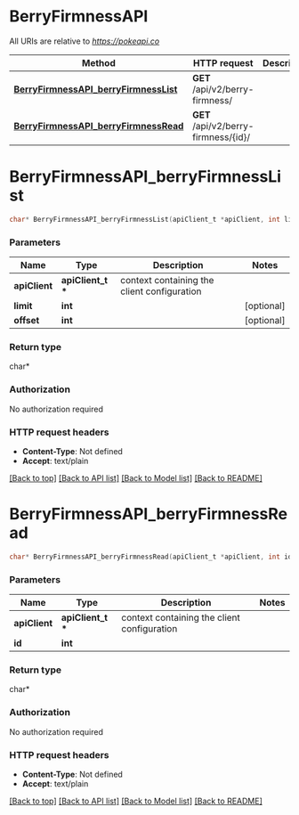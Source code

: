 # BerryFirmnessAPI

All URIs are relative to *https://pokeapi.co*

Method | HTTP request | Description
------------- | ------------- | -------------
[**BerryFirmnessAPI_berryFirmnessList**](BerryFirmnessAPI.md#BerryFirmnessAPI_berryFirmnessList) | **GET** /api/v2/berry-firmness/ | 
[**BerryFirmnessAPI_berryFirmnessRead**](BerryFirmnessAPI.md#BerryFirmnessAPI_berryFirmnessRead) | **GET** /api/v2/berry-firmness/{id}/ | 


# **BerryFirmnessAPI_berryFirmnessList**
```c
char* BerryFirmnessAPI_berryFirmnessList(apiClient_t *apiClient, int limit, int offset);
```

### Parameters
Name | Type | Description  | Notes
------------- | ------------- | ------------- | -------------
**apiClient** | **apiClient_t \*** | context containing the client configuration |
**limit** | **int** |  | [optional] 
**offset** | **int** |  | [optional] 

### Return type

char*



### Authorization

No authorization required

### HTTP request headers

 - **Content-Type**: Not defined
 - **Accept**: text/plain

[[Back to top]](#) [[Back to API list]](../README.md#documentation-for-api-endpoints) [[Back to Model list]](../README.md#documentation-for-models) [[Back to README]](../README.md)

# **BerryFirmnessAPI_berryFirmnessRead**
```c
char* BerryFirmnessAPI_berryFirmnessRead(apiClient_t *apiClient, int id);
```

### Parameters
Name | Type | Description  | Notes
------------- | ------------- | ------------- | -------------
**apiClient** | **apiClient_t \*** | context containing the client configuration |
**id** | **int** |  | 

### Return type

char*



### Authorization

No authorization required

### HTTP request headers

 - **Content-Type**: Not defined
 - **Accept**: text/plain

[[Back to top]](#) [[Back to API list]](../README.md#documentation-for-api-endpoints) [[Back to Model list]](../README.md#documentation-for-models) [[Back to README]](../README.md)

